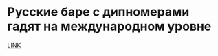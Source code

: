 # Русские баре с дипномерами гадят на международном уровне



[LINK](https://varlamov.ru/3962051.html)